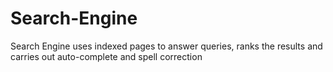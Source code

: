 # Search-Engine
Search Engine uses indexed pages to answer queries, ranks the results and carries out auto-complete and spell correction
